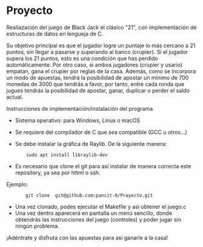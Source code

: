 # Proyecto
Realiazación del juego de Black Jack el clásico "21", con implementación de estructuras de datos en lengueja de C.

Su objetivo principal es que el jugador logre un puntaje lo más cercano a 21 puntos, sin llegar a pasarse y superando al banco (crupier). Si el jugador supera los 21 puntos, esto es una condición que has perdido automáticamente. Por otro caso, si ambos jugadores (crupier y usario) empatan, gana el crupier por reglas de la casa. Además, como se incorpora un modo de apuestas, tendrá la posibilidad de apostar un mínimo de 700 monedas de 3000 que tendrás a favor, por tanto, entre cada ronda que jugues tendrás la posibilidad de apostar, ganar, duplicar o perder el saldo actual.

Instrucciones de implementación/instalación del programa
 - Sistema operativo: para Windows, Linux o macOS
 - Se requiere del compilador de C que sea compatible (GCC u otros...)
 - Se debe instalar la gráfica de Raylib. De la siguiente manera: 

           sudo apt install libraylib-dev
- Es necesario que clone el git para así instalar de manera correcta este repository, ya sea por httml o ssh.

Ejemplo:

           git clone  git@github.com:pancit-0/Proyecto.git

- Una vez clonado, podes ejecutar el Makefile y así obtener el juego.c
- Una vez dentro aparecerá en pantalla un menú sencillo, donde obtendrás las instrucciones del juego (controles) y poder jugar sin ningún problema.

¡Adéntrate y disfruta con las apuestas para así ganarle a la casa!  

 

